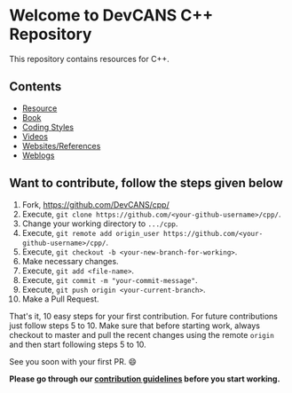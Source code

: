 # Welcome to DevCANS C++ Repository

This repository contains resources for C++.

## Contents

- [Resource](RESOURCES.md#resources)
- [Book](RESOURCES.md#books)
- [Coding Styles](RESOURCES.md#coding-styles)
- [Videos](RESOURCES.md#videos)
- [Websites/References](RESOURCES.md#websites-\/-references)
- [Weblogs](RESOURCES.md#weblogs)

## Want to contribute, follow the steps given below

1. Fork, <https://github.com/DevCANS/cpp/>
2. Execute, `git clone https://github.com/<your-github-username>/cpp/`.
3. Change your working directory to `.../cpp`.
4. Execute, `git remote add origin_user https://github.com/<your-github-username>/cpp/`.
5. Execute, `git checkout -b <your-new-branch-for-working>`.
6. Make necessary changes.
7. Execute, `git add <file-name>`.
8. Execute, `git commit -m "your-commit-message"`.
9. Execute, `git push origin <your-current-branch>`.
10. Make a Pull Request.

That's it, 10 easy steps for your first contribution. For future contributions just follow steps 5 to 10. Make sure that before starting work, always checkout to master and pull the recent changes using the remote `origin` and then start following steps 5 to 10.

See you soon with your first PR. :smile:

**Please go through our [contribution guidelines](CONTRIBUTING.md) before you start working.**
